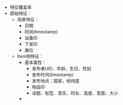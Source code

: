 
* 特征覆盖率
* 原始特征：
  * 场景特征：
    * 日期
    * 时间(timestamp)
    * 设备ID
    * 下发ID
    * 展位
  * Item侧特征：
    * 基本属性：
      * 发布者UID、年龄、生日、性别
      * 发布时间(timestamp)
      * 发布地点：国家，经纬度
      * 物品ID
      * 话题、标签、音乐、时长、高度、宽度、大小
    * 
